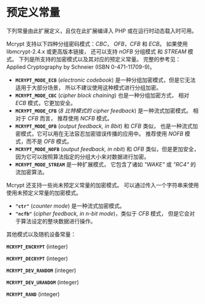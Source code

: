 预定义常量
==========

下列常量由此扩展定义，且仅在此扩展编译入 PHP 或在运行时动态载入时可用。

Mcrypt 支持以下四种分组密码模式：*CBC*， *OFB*，*CFB* 和 *ECB*。
如果使用 libmcrypt-2.4.x 或更高版本链接， 还可以支持 *nOFB* 分组模式 和
*STREAM* 模式。 下列是所支持的加密模式以及其对应的预定义常量。
完整的参考见：Applied Cryptography by Schneier (ISBN 0-471-11709-9)。

-   <span class="simpara"> **`MCRYPT_MODE_ECB`** (*electronic codebook*)
    是一种分组加密模式，但是它无法适用于大部分场景，
    所以不建议使用这种模式进行分组加密。 </span>
-   <span class="simpara"> **`MCRYPT_MODE_CBC`** (*cipher block
    chaining*) 也是一种分组加密方式， 相对 *ECB* 模式，它更加安全。
    </span>
-   <span class="simpara"> **`MCRYPT_MODE_CFB`** (*8 比特模式的 cipher
    feedback*) 是一种流式加密模式。 相对于 *CFB* 而言， 推荐使用 *NCFB*
    模式。 </span>
-   <span class="simpara"> **`MCRYPT_MODE_OFB`** (*output feedback, in
    8bit*) 和 *CFB* 类似，
    也是一种流式加密模式，它可以用在无法容忍加密错误传播的应用中。
    推荐使用 *NOFB* 模式，而不是 *OFB* 模式。 </span>
-   <span class="simpara"> **`MCRYPT_MODE_NOFB`** (*output feedback, in
    nbit*) 和 *OFB* 类似，但是更加安全，
    因为它可以按照算法指定的分组大小来对数据进行加密。 </span>
-   <span class="simpara"> **`MCRYPT_MODE_STREAM`** 是一种扩展模式，
    它包含了诸如 *"WAKE"* 或 *"RC4"* 的流加密算法。 </span>

Mcrypt 还支持一些尚未预定义常量的加密模式。
可以通过传入一个字符串来使用使用未预定义常量的加密模式。

-   <span class="simpara"> **`"ctr"`** (*counter mode*)
    是一种流式加密模式。 </span>
-   <span class="simpara"> **`"ncfb"`** (*cipher feedback, in n-bit
    mode*)，类似于 *CFB* 模式， 但是它会对于算法设定的整块数据进行操作。
    </span>

其他模式以及随机设备常量：

**`MCRYPT_ENCRYPT`** (<span class="type">integer</span>)  
<span class="simpara"> </span>

**`MCRYPT_DECRYPT`** (<span class="type">integer</span>)  
<span class="simpara"> </span>

**`MCRYPT_DEV_RANDOM`** (<span class="type">integer</span>)  
<span class="simpara"> </span>

**`MCRYPT_DEV_URANDOM`** (<span class="type">integer</span>)  
<span class="simpara"> </span>

**`MCRYPT_RAND`** (<span class="type">integer</span>)  
<span class="simpara"> </span>
